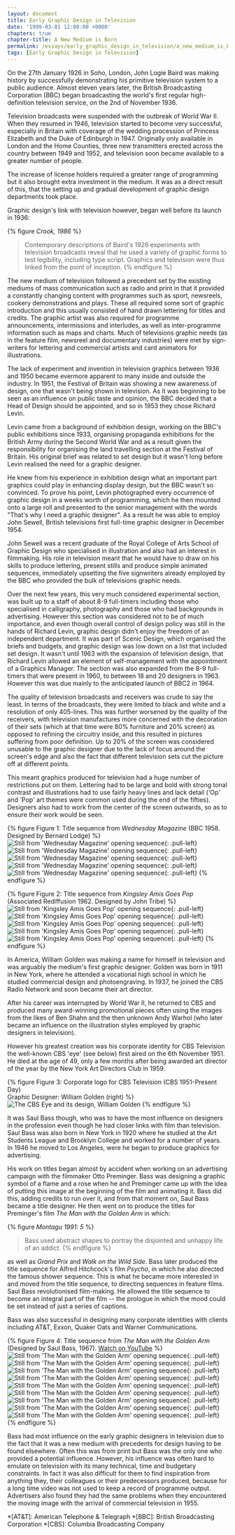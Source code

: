 ```yaml
---
layout: document
title: Early Graphic Design in Television
date: '1999-03-01 12:00:00 +0000'
chapters: true
chapter-title: A New Medium is Born
permalink: /essays/early_graphic_design_in_television/a_new_medium_is_born/
tags: [Early Graphic Design in Television]
---
```

On the 27th January 1926 in Soho, London, John Logie Baird was making history by successfully demonstrating his primitive television system to a public audience. Almost eleven years later, the British Broadcasting Corporation (BBC) began broadcasting the world's first regular high-definition television service, on the 2nd of November 1936.

Television broadcasts were suspended with the outbreak of World War II. When they resumed in 1946, television started to become very successful, especially in Britain with coverage of the wedding procession of Princess Elizabeth and the Duke of Edinburgh in 1947. Originally only available in London and the Home Counties, three new transmitters erected across the country between 1949 and 1952, and television soon became available to a greater number of people.

The increase of license holders required a greater range of programming but it also brought extra investment in the medium. It was as a direct result of this, that the setting up and gradual development of graphic design departments took place.

Graphic design's link with television however, began well before its launch in 1936:

{% figure <cite>Crook, 1986</cite> %}
> Contemporary descriptions of Baird's 1926 experiments with television broadcasts reveal that he used a variety of graphic forms to test legibility, including type script. Graphics and television were thus linked from the point of inception.
{% endfigure %}

The new medium of television followed a precedent set by the existing mediums of mass communication such as radio and print in that it provided a constantly changing content with programmes such as sport, newsreels, cookery demonstrations and plays. These all required some sort of graphic introduction and this usually consisted of hand drawn lettering for titles and credits. The graphic artist was also required for programme announcements, intermissions and interludes, as well as inter-programme information such as maps and charts. Much of televisions graphic needs (as in the feature film, newsreel and documentary industries) were met by sign-writers for lettering and commercial artists and card animators for illustrations.

The lack of experiment and invention in television graphics between 1936 and 1950 became evermore apparent to many inside and outside the industry. In 1951, the Festival of Britain was showing a new awareness of design, one that wasn't being shown in television. As it was beginning to be seen as an influence on public taste and opinion, the BBC decided that a Head of Design should be appointed, and so in 1953 they chose Richard Levin.

Levin came from a background of exhibition design, working on the BBC's public exhibitions since 1933, organising propaganda exhibitions for the British Army during the Second World War and as a result given the responsibility for organising the land travelling section at the Festival of Britain. His original brief was related to set design but it wasn't long before Levin realised the need for a graphic designer.

He knew from his experience in exhibition design what an important part graphics could play in enhancing display design, but the BBC wasn't so convinced. To prove his point, Levin photographed every occurrence of graphic design in a weeks worth of programming, which he then mounted onto a large roll and presented to the senior management with the words "That's why I need a graphic designer". As a result he was able to employ John Sewell, British televisions first full-time graphic designer in December 1954.

John Sewell was a recent graduate of the Royal College of Arts School of Graphic Design who specialised in illustration and also had an interest in filmmaking. His role in television meant that he would have to draw on his skills to produce lettering, present stills and produce simple animated sequences, immediately upsetting the five signwriters already employed by the BBC who provided the bulk of televisions graphic needs.

Over the next few years, this very much considered experimental section, was built up to a staff of about 8-9 full-timers including those who specialised in calligraphy, photography and those who had backgrounds in advertising. However this section was considered not to be of much importance, and even though overall control of design policy was still in the hands of Richard Levin, graphic design didn't enjoy the freedom of an independent department. It was part of Scenic Design, which organised the briefs and budgets, and graphic design was low down on a list that included set design. It wasn't until 1963 with the expansion of television design, that Richard Levin allowed an element of self-management with the appointment of a Graphics Manager. The section was also expanded from the 8-9 full-timers that were present in 1960, to between 18 and 20 designers in 1963. However this was due mainly to the anticipated launch of BBC2 in 1964.

The quality of television broadcasts and receivers was crude to say the least. In terms of the broadcasts, they were limited to black and white and a resolution of only 405-lines. This was further worsened by the quality of the receivers, with television manufactures more concerned with the decoration of their sets (which at that time were 80% furniture and 20% screen) as opposed to refining the circuitry inside, and this resulted in pictures suffering from poor definition. Up to 20% of the screen was considered unusable to the graphic designer due to the lack of focus around the screen's edge and also the fact that different television sets cut the picture off at different points.

This meant graphics produced for television had a huge number of restrictions put on them. Lettering had to be large and bold with strong tonal contrast and illustrations had to use fairly heavy lines and lack detail ('Op' and 'Pop' art themes were common used during the end of the fifties). Designers also had to work from the center of the screen outwards, so as to ensure their work would be seen.

{% figure Figure 1: Title sequence from <cite>Wednesday Magazine</cite> (BBC 1958. Designed by Bernard Lodge) %}
![Still from 'Wednesday Magazine' opening sequence](/assets/images/essays/early_graphic_design_in_television/figure-1a.png){: .pull-left}
![Still from 'Wednesday Magazine' opening sequence](/assets/images/essays/early_graphic_design_in_television/figure-1b.png){: .pull-left}
![Still from 'Wednesday Magazine' opening sequence](/assets/images/essays/early_graphic_design_in_television/figure-1c.png){: .pull-left}
![Still from 'Wednesday Magazine' opening sequence](/assets/images/essays/early_graphic_design_in_television/figure-1d.png){: .pull-left}
![Still from 'Wednesday Magazine' opening sequence](/assets/images/essays/early_graphic_design_in_television/figure-1e.png){: .pull-left}
{% endfigure %}

{% figure Figure 2: Title sequence from <cite>Kingsley Amis Goes Pop</cite> (Associated Rediffusion 1962. Designed by John Tribe) %}
![Still from 'Kingsley Amis Goes Pop' opening sequence](/assets/images/essays/early_graphic_design_in_television/figure-2a.png){: .pull-left}
![Still from 'Kingsley Amis Goes Pop' opening sequence](/assets/images/essays/early_graphic_design_in_television/figure-2b.png){: .pull-left}
![Still from 'Kingsley Amis Goes Pop' opening sequence](/assets/images/essays/early_graphic_design_in_television/figure-2c.png){: .pull-left}
![Still from 'Kingsley Amis Goes Pop' opening sequence](/assets/images/essays/early_graphic_design_in_television/figure-2d.png){: .pull-left}
![Still from 'Kingsley Amis Goes Pop' opening sequence](/assets/images/essays/early_graphic_design_in_television/figure-2e.png){: .pull-left}
{% endfigure %}

In America, William Golden was making a name for himself in television and was arguably the medium's first graphic designer. Golden was born in 1911 in New York, where he attended a vocational high school in which he studied commercial design and photoengraving. In 1937, he joined the CBS Radio Network and soon became their art director.

After his career was interrupted by World War II, he returned to CBS and produced many award-winning promotional pieces often using the images from the likes of Ben Shahn and the then unknown Andy Warhol (who later became an influence on the illustration styles employed by graphic designers in television).

However his greatest creation was his corporate identity for CBS Television the well-known CBS 'eye' (see below) first aired on the 6th November 1951. He died at the age of 49, only a few months after being awarded art director of the year by the New York Art Directors Club in 1959.

{% figure Figure 3: Corporate logo for CBS Television (CBS 1951-Present Day)<br />Graphic Designer: William Golden (right) %}
![The CBS Eye and its design, William Golden](/assets/images/essays/early_graphic_design_in_television/figure-3.png)
{% endfigure %}

It was Saul Bass though, who was to have the most influence on designers in the profession even though he had closer links with film than television. Saul Bass was also born in New York in 1920 where he studied at the Art Students League and Brooklyn College and worked for a number of years. In 1946 he moved to Los Angeles, were he began to produce graphics for advertising.

His work on titles began almost by accident when working on an advertising campaign with the filmmaker Otto Preminger. Bass was designing a graphic symbol of a flame and a rose when he and Preminger came up with the idea of putting this image at the beginning of the film and animating it. Bass did this, adding credits to run over it, and from that moment on, Saul Bass became a title designer. He then went on to produce the titles for Preminger's film <cite>The Man with the Golden Arm</cite> in which:

{% figure <cite>Montagu 1991: 5</cite> %}
> Bass used abstract shapes to portray the disjointed and unhappy life of an addict.
{% endfigure %}

as well as <cite>Grand Prix</cite> and <cite>Walk on the Wild Side</cite>. Bass later produced the title sequence for Alfred Hitchcock's film <cite>Psycho</cite>, in which he also directed the famous shower sequence. This is what he became more interested in and moved from the title sequence, to directing sequences in feature films. Saul Bass revolutionised film-making. He allowed the title sequence to become an integral part of the film -- the prologue in which the mood could be set instead of just a series of captions.

Bass was also successful in designing many corporate identities with clients including AT&T, Exxon, Quaker Oats and Warner Communications.

{% figure Figure 4: Title sequence from <cite>The Man with the Golden Arm</cite> (Designed by Saul Bass, 1967). <a href="http://www.youtube.com/watch?v=eGnpJ_KdqZE">Watch on YouTube</a> %}
![Still from 'The Man with the Golden Arm' opening sequence](/assets/images/essays/early_graphic_design_in_television/figure-4a.png){: .pull-left}
![Still from 'The Man with the Golden Arm' opening sequence](/assets/images/essays/early_graphic_design_in_television/figure-4b.png){: .pull-left}
![Still from 'The Man with the Golden Arm' opening sequence](/assets/images/essays/early_graphic_design_in_television/figure-4c.png){: .pull-left}
![Still from 'The Man with the Golden Arm' opening sequence](/assets/images/essays/early_graphic_design_in_television/figure-4d.png){: .pull-left}
![Still from 'The Man with the Golden Arm' opening sequence](/assets/images/essays/early_graphic_design_in_television/figure-4e.png){: .pull-left}
![Still from 'The Man with the Golden Arm' opening sequence](/assets/images/essays/early_graphic_design_in_television/figure-4f.png){: .pull-left}
![Still from 'The Man with the Golden Arm' opening sequence](/assets/images/essays/early_graphic_design_in_television/figure-4g.png){: .pull-left}
![Still from 'The Man with the Golden Arm' opening sequence](/assets/images/essays/early_graphic_design_in_television/figure-4h.png){: .pull-left}
![Still from 'The Man with the Golden Arm' opening sequence](/assets/images/essays/early_graphic_design_in_television/figure-4i.png){: .pull-left}
{% endfigure %}

Bass had most influence on the early graphic designers in television due to the fact that it was a new medium with precedents for design having to be found elsewhere. Often this was from print but Bass was the only one who provided a potential influence. However, his influence was often hard to emulate on television with its many technical, time and budgetary constraints. In fact it was also difficult for them to find inspiration from anything they, their colleagues or their predecessors produced, because for a long time video was not used to keep a record of programme output. Advertisers also found they had the same problems when they encountered the moving image with the arrival of commercial television in 1955.

*[AT&T]: American Telephone & Telegraph
*[BBC]: British Broadcasting Corporation
*[CBS]: Columbia Broadcasting Company